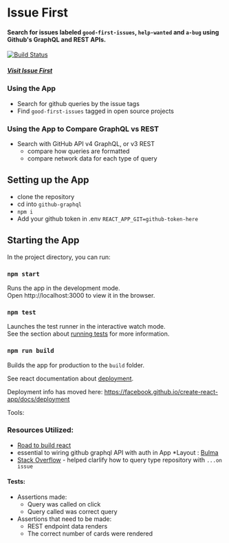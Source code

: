 
# Issue First
#### Search for issues labeled `good-first-issues`, `help-wanted` and `a-bug` using Github's GraphQL and REST APIs.

[![Build Status](https://www.travis-ci.com/hingham/github-graphql.svg?branch=master)](https://www.travis-ci.com/hingham/github-graphql)

##### [Visit Issue First](https://issue-first-github-queries.netlify.com)

### Using the App
* Search for github queries by the issue tags
* Find `good-first-issues` tagged in open source projects

### Using the App to Compare GraphQL vs REST
* Search with GitHub API v4 GraphQL, or v3 REST
  * compare how queries are formatted
  * compare network data for each type of query

## Setting up the App
* clone the repository
* cd into `github-graphql`
* `npm i`
* Add your github token in .env
 `REACT_APP_GIT=github-token-here`


## Starting the App

In the project directory, you can run:

### `npm start`

Runs the app in the development mode.<br>
Open http://localhost:3000 to view it in the browser.

### `npm test`

Launches the test runner in the interactive watch mode.<br>
See the section about [running tests](https://facebook.github.io/create-react-app/docs/running-tests) for more information.

### `npm run build`
Builds the app for production to the `build` folder.<br>

See react documentation about [deployment](https://facebook.github.io/create-react-app/docs/deployment).

Deployment info has moved here: https://facebook.github.io/create-react-app/docs/deployment

Tools:
### Resources Utilized:
* [Road to build react](https://github.com/the-road-to-graphql/react-graphql-github-apollo/blob/master/src/index.js)
* essential to wiring github graphql API with auth in App
*Layout : [Bulma](https://bulma.io/documentation/elements/content/)
* [Stack Overflow](https://stackoverflow.com/questions/48244950/can-i-list-githubs-public-repositories-using-graphql/48245999#48245999) - helped clarlify how to query type repository with `...on issue`

#### Tests:
* Assertions made:
  * Query was called on click
  * Query called was correct query
* Assertions that need to be made:
  * REST endpoint data renders
  * The correct number of cards were rendered


